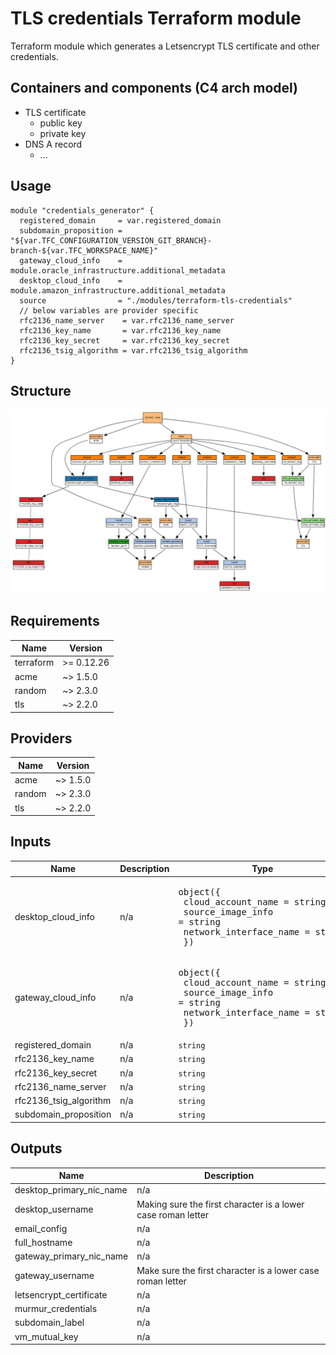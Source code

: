 # TLS credentials Terraform module

Terraform module which generates a Letsencrypt TLS certificate and other credentials.

## Containers and components (C4 arch model)

- TLS certificate
  - public key
  - private key
- DNS A record
  - ...

## Usage

```hcl
module "credentials_generator" {
  registered_domain     = var.registered_domain
  subdomain_proposition = "${var.TFC_CONFIGURATION_VERSION_GIT_BRANCH}-branch-${var.TFC_WORKSPACE_NAME}"
  gateway_cloud_info    = module.oracle_infrastructure.additional_metadata
  desktop_cloud_info    = module.amazon_infrastructure.additional_metadata
  source                = "./modules/terraform-tls-credentials"
  // below variables are provider specific
  rfc2136_name_server    = var.rfc2136_name_server
  rfc2136_key_name       = var.rfc2136_key_name
  rfc2136_key_secret     = var.rfc2136_key_secret
  rfc2136_tsig_algorithm = var.rfc2136_tsig_algorithm
}
```

## Structure

![Visualization of resource dependencies](./documentation/terraform-graph.png "Generated by using the blast-radius tool")

<!-- BEGINNING OF PRE-COMMIT-TERRAFORM DOCS HOOK -->
## Requirements

| Name | Version |
|------|---------|
| terraform | >= 0.12.26 |
| acme | ~> 1.5.0 |
| random | ~> 2.3.0 |
| tls | ~> 2.2.0 |

## Providers

| Name | Version |
|------|---------|
| acme | ~> 1.5.0 |
| random | ~> 2.3.0 |
| tls | ~> 2.2.0 |

## Inputs

| Name | Description | Type | Default | Required |
|------|-------------|------|---------|:--------:|
| desktop\_cloud\_info | n/a | <pre>object({<br>    cloud_account_name     = string<br>    source_image_info      = string<br>    network_interface_name = string<br>  })</pre> | n/a | yes |
| gateway\_cloud\_info | n/a | <pre>object({<br>    cloud_account_name     = string<br>    source_image_info      = string<br>    network_interface_name = string<br>  })</pre> | n/a | yes |
| registered\_domain | n/a | `string` | n/a | yes |
| rfc2136\_key\_name | n/a | `string` | n/a | yes |
| rfc2136\_key\_secret | n/a | `string` | n/a | yes |
| rfc2136\_name\_server | n/a | `string` | n/a | yes |
| rfc2136\_tsig\_algorithm | n/a | `string` | n/a | yes |
| subdomain\_proposition | n/a | `string` | n/a | yes |

## Outputs

| Name | Description |
|------|-------------|
| desktop\_primary\_nic\_name | n/a |
| desktop\_username | Making sure the first character is a lower case roman letter |
| email\_config | n/a |
| full\_hostname | n/a |
| gateway\_primary\_nic\_name | n/a |
| gateway\_username | Make sure the first character is a lower case roman letter |
| letsencrypt\_certificate | n/a |
| murmur\_credentials | n/a |
| subdomain\_label | n/a |
| vm\_mutual\_key | n/a |

<!-- END OF PRE-COMMIT-TERRAFORM DOCS HOOK -->

